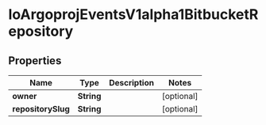 
# IoArgoprojEventsV1alpha1BitbucketRepository

## Properties
Name | Type | Description | Notes
------------ | ------------- | ------------- | -------------
**owner** | **String** |  |  [optional]
**repositorySlug** | **String** |  |  [optional]



